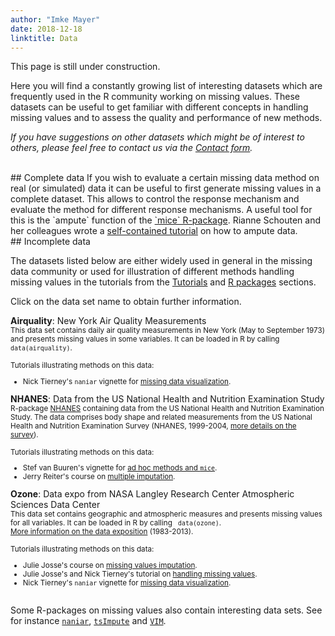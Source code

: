 ```yaml
---
author: "Imke Mayer"
date: 2018-12-18
linktitle: Data
---
```



This page is still under construction.

Here you will find a constantly growing list of interesting datasets which are frequently used in the R community working on missing values. These datasets can be useful to get familiar with different concepts in handling missing values and to assess the quality and performance of new methods.

_If you have suggestions on other datasets which might be of interest to others, please feel free to contact us via the <a href="/contact/">Contact form</a>._

<br>
## Complete data
If you wish to evaluate a certain missing data method on real (or simulated) data it can be useful to first generate missing values in a complete dataset. This allows to control the response mechanism and evaluate the method for different response mechanisms. A useful tool for this is the `ampute` function of the <a href="https://cran.r-project.org/web/packages/mice/index.html" target="_blank">`mice` R-package</a>. Rianne Schouten and her colleagues wrote a <a href="https://rianneschouten.github.io/mice_ampute/vignette/ampute.html" target="_blank">self-contained tutorial</a> on how to ampute data.

<br>
## Incomplete data

The datasets listed below are either widely used in general in the missing data community or used for illustration of different methods handling missing values in the tutorials from the <a href="/tutorials/" target="_blank">Tutorials</a> and <a href="/rpkg/" target="_blank">R packages</a> sections.

Click on the data set name to obtain further information.

<div class="container">
  <div id="accordion">
    <div class="card">
      <div class="card-header">
        <a class="card-block clearfix" data-toggle="collapse" data-target="#airquality">
          <div class="col-12"><b>Airquality</b>: New York Air Quality Measurements</div>
        </a>
      </div>
      <div id="airquality" class="collapse show" data-parent="#accordion">  
        <div class="card-body">
        <small>
          This data set contains daily air quality measurements in New York (May to September 1973) and presents missing values in some variables. It can be loaded in R by calling <code> data(airquality)</code>. 
          <br>
          <br>
          Tutorials illustrating methods on this data:
          <ul>
          <li> Nick Tierney's <code>naniar</code> vignette for <a href="/rpkg/" target="_blank">missing data visualization</a>.</li>
          </ul>
        </small>
        </div>
      </div>
    </div>
    <div class="card">
      <div class="card-header">
        <a class="collapsed card-block clearfix" data-toggle="collapse" data-target="#nhanes">
          <div class="col-12"><b>NHANES</b>: Data from the US National Health and Nutrition Examination Study</div>
        </a>
      </div>
      <div id="nhanes" class="collapse" data-parent="#accordion">  
        <div class="card-body">
        <small>
          R-package <a href="https://cran.r-project.org/web/packages/NHANES/" target="_blank">NHANES</a> containing data from the US National Health and Nutrition Examination Study. The data comprises body shape and related measurements from the US National Health and Nutrition Examination Survey (NHANES, 1999-2004, <a href="http://www.cdc.gov/nchs/nhanes.htm" target="_blank">more details on the survey</a>).
          <br>
          <br>
          Tutorials illustrating methods on this data:
          <ul>
            <li> Stef van Buuren's vignette for <a href="/rpkg/" target="_blank">ad hoc methods and <code>mice</code></a>.</li>
            <li> Jerry Reiter's course on <a href="/rpkg/" target="_blank">multiple imputation</a>.</li>
          </ul>
        </small>
        </div>
      </div>
    </div>
    <div class="card">
      <div class="card-header">
        <a class="collapsed card-block clearfix" data-toggle="collapse" data-target="#ozone">
          <div class="col-12"><b>Ozone</b>: Data expo from NASA Langley Research Center Atmospheric Sciences Data Center</div>
        </a>
      </div>
      <div id="ozone" class="collapse" data-parent="#accordion">  
        <div class="card-body">
        <small>
          This data set contains geographic and atmospheric measures and presents missing values for all variables. It can be loaded in R by calling <code> data(ozone)</code>. 
          <br><a href="http://stat-computing.org/dataexpo/2006/" target="_blank">More information on the data exposition</a> (1983-2013).
          <br>
          <br>
          Tutorials illustrating methods on this data:
          <ul>
            <li> Julie Josse's course on <a href="/tutorials/" target="_blank">missing values imputation</a>.</li>
            <li> Julie Josse's and Nick Tierney's tutorial on <a href="/tutorials/" target="_blank">handling missing values</a>.</li>
            <li> Nick Tierney's <code>naniar</code> vignette for <a href="/rpkg/" target="_blank">missing data visualization</a>.</li>
          </ul>
        </small>
        </div>
      </div>
    </div>
  </div>
</div>

<br>
Some R-packages on missing values also contain interesting data sets. See for instance <a href="https://cran.r-project.org/web/packages/naniar/index.html" target="_blank"><code>naniar</code></a>, <a href="https://cran.r-project.org/web/packages/imputeTS/" target="_blank"><code>tsImpute</code></a> and <a href="https://cran.r-project.org/web/packages/VIM/index.html" target="_blank"><code>VIM</code></a>.



<!-- <div class="container">      
<button type="button" class="btn btn-sm" data-toggle="collapse" data-target="#airquality"><b>airquality</b>: New York Air Quality Measurements</button>
<div id="airquality" class="collapse">
      <br>
      This data set contains daily air quality measurements in New York (May to September 1973) and presents missing values in some variables. It can be loaded in R by calling <code> data(airquality)</code>. 
      <br>
      <br>
      Tutorials illustrating methods on this data (see <a href="/tutorials/" target="_blank">Tutorials</a> and <a href="/rpkg/" target="_blank">R packages</a>):
      <ul>
      <li> Nick Tierney's <code>naniar</code> vignette for <a href="/rpkg/" target="_blank">missing data visualization</a>.</li>
      </ul>
  </div>
</div>

<br>
<div class="container">
<button type="button" class="btn btn-sm" data-toggle="collapse" data-target="#nhanes"><b>NHANES</b>: Data from the US National Health and Nutrition Examination Study</button>
<div id="nhanes" class="collapse">
      <br>
      R-package <a href="https://cran.r-project.org/web/packages/NHANES/" target="_blank">NHANES</a> containing data from the US National Health and Nutrition Examination Study. The data comprises body shape and related measurements from the US National Health and Nutrition Examination Survey (NHANES, 1999-2004, <a href="http://www.cdc.gov/nchs/nhanes.htm" target="_blank">more details on the survey</a>).
      <br>
      <br>
      Tutorials illustrating methods on this data (see <a href="/tutorials/" target="_blank">Tutorials</a>):
      <ul>
        <li> Stef van Buuren's vignette for <a href="/rpkg/" target="_blank">ad hoc methods and <code>mice</code></a>.</li>
        <li> Jerry Reiter's course on <a href="/rpkg/" target="_blank">multiple imputation</a>.</li>
      </ul>
  </div>
</div>

<br>
<div class="container">
  <button type="button" class="btn btn-sm" data-toggle="collapse" data-target="#ozone"><b>ozone</b>: Data expo from NASA Langley Research Center Atmospheric Sciences Data Center</button>
  <div id="ozone" class="collapse">
      <br>
      This data set contains geographic and atmospheric measures and presents missing values for all variables. It can be loaded in R by calling <code> data(ozone)</code>. 
      <br><a href="http://stat-computing.org/dataexpo/2006/" target="_blank">More information on the data exposition</a> (1983-2013).
      <br>
      <br>
      Tutorials illustrating methods on this data (see <a href="/tutorials/" target="_blank">Tutorials</a>):
      <ul>
      <li> Julie Josse's course on <a href="/tutorials/" target="_blank">missing values imputation</a>.</li>
      <li> Julie Josse's and Nick Tierney's tutorial on <a href="/tutorials/" target="_blank">handling missing values</a>.</li>
      <li> Nick Tierney's <code>naniar</code> vignette for <a href="/rpkg/" target="_blank">missing data visualization</a>.</li>
      </ul>
  </div>
</div> -->


